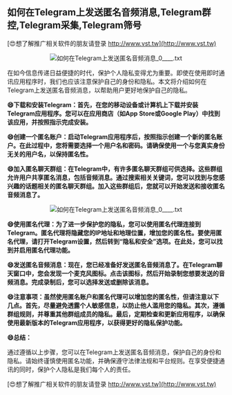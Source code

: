 ## **如何在Telegram上发送匿名音频消息,Telegram群控,Telegram采集,Telegram筛号**

[😍想了解推广相关软件的朋友请登录 http://www.vst.tw](http://www.vst.tw)

 <center><img src="https://vst.tw/MP4/tuiguang/png/3.png" alt="如何在Telegram上发送匿名音频消息_0____.txt"></center>

在如今信息传递日益便捷的时代，保护个人隐私变得尤为重要。即使在使用即时通讯应用程序时，我们也应该注意保护自己的身份和隐私。本文将介绍如何在Telegram上发送匿名音频消息，以帮助用户更好地保护自己的隐私。

**😄下载和安装Telegram：首先，在您的移动设备或计算机上下载并安装Telegram应用程序。您可以在应用商店（如App Store或Google Play）中找到该应用，并按照指示完成安装。**

**😄创建一个匿名账户：启动Telegram应用程序后，按照指示创建一个新的匿名账户。在此过程中，您将需要选择一个用户名和密码。请确保使用一个与您真实身份无关的用户名，以保持匿名性。**

**😄加入匿名聊天群组：在Telegram中，有许多匿名聊天群组可供选择。这些群组允许用户共享匿名消息，包括音频消息。通过搜索相关关键词，您可以找到与您感兴趣的话题相关的匿名聊天群组。加入这些群组后，您就可以开始发送和接收匿名音频消息了。**

 <center><img src="https://vst.tw/MP4/tuiguang/png/8.png" alt="如何在Telegram上发送匿名音频消息_0____.txt"></center>

**😄使用匿名代理：为了进一步保护您的隐私，您可以使用匿名代理连接到Telegram。匿名代理将隐藏您的IP地址和地理位置，增加您的匿名性。要使用匿名代理，请打开Telegram设置，然后转到“隐私和安全”选项。在此处，您可以找到并启用匿名代理功能。**

**😄发送匿名音频消息：现在，您已经准备好发送匿名音频消息了。在Telegram聊天窗口中，您会发现一个麦克风图标。点击该图标，然后开始录制您想要发送的音频消息。完成录制后，您可以选择发送或删除该消息。**

**😄注意事项：虽然使用匿名账户和匿名代理可以增加您的匿名性，但请注意以下几点。首先，尽量避免透露个人敏感信息，以防止他人滥用您的隐私。其次，遵循群组规则，并尊重其他群组成员的隐私。最后，定期检查和更新应用程序，以确保使用最新版本的Telegram应用程序，以获得更好的隐私保护功能。**

**😄总结：**

通过遵循以上步骤，您可以在Telegram上发送匿名音频消息，保护自己的身份和隐私。请始终谨慎使用匿名功能，并确保遵守法律法规和平台规则。在享受便捷通讯的同时，保护个人隐私是我们每个人的责任。

[😍想了解推广相关软件的朋友请登录 http://www.vst.tw](http://www.vst.tw)



